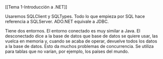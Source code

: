 [[Tema 1-Introducción a .NET]]

Usaremos SQLClient y SQLTypes. Todo lo que empieza por SQL hace referencia a SQLServer. ADO.NET equivale a JDBC. 

Tiene dos entornos. El entorno conectado es muy similar a Java. El desconectado dice a la base de datos que base de datos se quiere usar, las vuelca en memoria y, cuando se acaba de operar, devuelve todos los datos a la base de datos. Esto da muchos problemas de concurrencia. Se utiliza para tablas que no varían, por ejemplo, los países del mundo.

